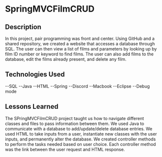 # SpringMVCFilmCRUD

## Description

In this project, pair programming was front and center. Using GitHub and a shared repository, we created a website that accesses a database through SQL. The user can then view a list of films and parameters by looking up by film ID number or keyword to find films. The user can also add films to the database, edit the films already present, and delete any film. 

## Technologies Used
--SQL
--Java
--HTML
--Spring
--Discord
--Macbook
--Eclipse
--Debug mode

## Lessons Learned

The SPringMVCFilmCRUD project taught us how to navigate different classes and files to pass information between them. We used Java to communicate with a database to add/update/delete database entries. We used HTML to take inputs from a user, instantiate new classes with the user inputs, and permanently alter the database. We created controller methods to perform the tasks needed based on user choice. Each controller method was the link between the user request and HTML response.


